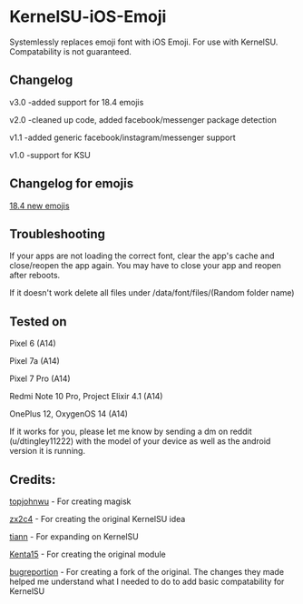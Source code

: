 # KernelSU-iOS-Emoji
Systemlessly replaces emoji font with iOS Emoji. For use with KernelSU. Compatability is not guaranteed. 

## Changelog

v3.0
-added support for 18.4 emojis

v2.0
-cleaned up code, added facebook/messenger package detection

v1.1
-added generic facebook/instagram/messenger support

v1.0
-support for KSU

## Changelog for emojis
[18.4 new emojis](https://blog.emojipedia.org/apple-ios-18-4-emoji-changelog/)

## Troubleshooting 
If your apps are not loading the correct font, clear the app's cache and close/reopen the app again. You may have to close your app and reopen after reboots. 

If it doesn't work delete all files under /data/font/files/(Random folder name) 

## Tested on
Pixel 6 (A14)

Pixel 7a (A14)

Pixel 7 Pro (A14)

Redmi Note 10 Pro, Project Elixir 4.1 (A14)

OnePlus 12, OxygenOS 14 (A14)

If it works for you, please let me know by sending a dm on reddit (u/dtingley11222) with the model of your device as well as the android version it is running.


## Credits:
[topjohnwu](https://github.com/topjohnwu) - For creating magisk

[zx2c4](https://forum.xda-developers.com/member.php?u=5434776) - For creating the original KernelSU idea

[tiann](https://github.com/tiann) - For expanding on KernelSU

[Kenta15](https://github.com/Keinta15) - For creating the original module

[bugreportion](https://github.com/bugreportion) - For creating a fork of the original. The changes they made helped me understand what I needed to do to add basic compatability for KernelSU

